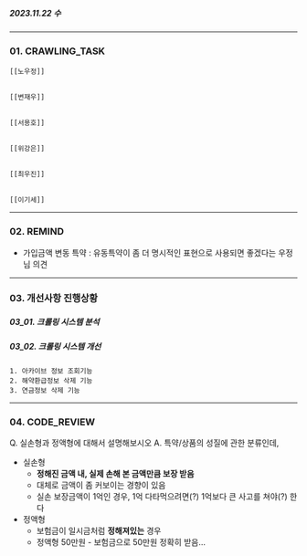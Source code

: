 ##### 2023.11.22 수
---
### 01. CRAWLING_TASK

	[[노우정]]
	
	
	[[변재우]]
	
	
	[[서용호]]
	
	
	[[위강은]]
	
	
	[[최우진]]
	
	
	[[이기세]]
	


---
### 02. REMIND
- 가입금액 변동 특약 : 유동특약이 좀 더 명시적인 표현으로 사용되면 좋겠다는 우정님 의견


---
### 03. 개선사항 진행상황

##### 03_01. 크롤링 시스템 분석


##### 03_02. 크롤링 시스템 개선

	1. 아카이브 정보 조회기능
	2. 해약환급정보 삭제 기능
	3. 연금정보 삭제 기능


---
### 04. CODE_REVIEW

Q. 실손형과 정액형에 대해서 설명해보시오
A. 특약/상품의 성질에 관한 분류인데,
- 실손형 
	- **정해진 금액 내, 실제 손해 본 금액만큼 보장 받음**
	- 대체로 금액이 좀 커보이는 경향이 있음
	- 실손 보장금액이 1억인 경우, 1억 다타먹으려면(?) 1억보다 큰 사고를 쳐야(?) 한다 
- 정액형 
	- 보험금이 일시금처럼 **정해져있는** 경우
	- 정액형 50만원 - 보험금으로 50만원 정확히 받음...